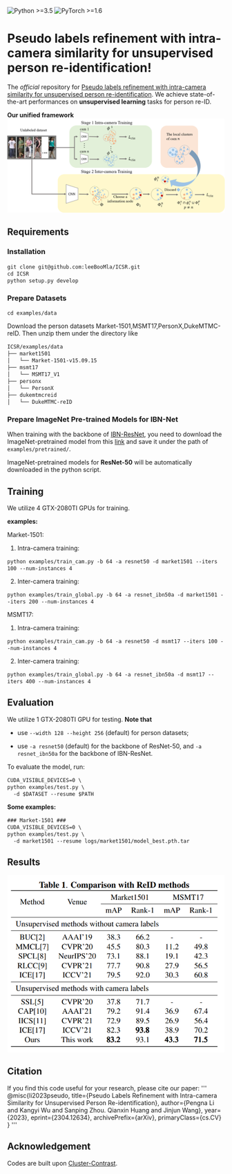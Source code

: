 ![Python >=3.5](https://img.shields.io/badge/Python->=3.6-blue.svg)
![PyTorch >=1.6](https://img.shields.io/badge/PyTorch->=1.6-yellow.svg)

# Pseudo labels refinement with intra-camera similarity for unsupervised person re-identification!


The *official* repository for [Pseudo labels refinement with intra-camera similarity for unsupervised person re-identification](https://arxiv.org/abs/2304.12634.pdf). We achieve state-of-the-art performances on **unsupervised learning** tasks for person re-ID.

**Our unified framework**
![framework](figs/framework.png)


## Requirements

### Installation

```shell
git clone git@github.com:leeBooMla/ICSR.git
cd ICSR
python setup.py develop
```

### Prepare Datasets

```shell
cd examples/data
```
Download the person datasets Market-1501,MSMT17,PersonX,DukeMTMC-reID.
Then unzip them under the directory like

```
ICSR/examples/data
├── market1501
│   └── Market-1501-v15.09.15
├── msmt17
│   └── MSMT17_V1
├── personx
│   └── PersonX
├── dukemtmcreid
│   └── DukeMTMC-reID
```

### Prepare ImageNet Pre-trained Models for IBN-Net

When training with the backbone of [IBN-ResNet](https://arxiv.org/abs/1807.09441), you need to download the ImageNet-pretrained model from this [link](https://drive.google.com/drive/folders/1thS2B8UOSBi_cJX6zRy6YYRwz_nVFI_S) and save it under the path of `examples/pretrained/`.

ImageNet-pretrained models for **ResNet-50** will be automatically downloaded in the python script.

## Training

We utilize 4 GTX-2080TI GPUs for training.

**examples:**

Market-1501:

1. Intra-camera training:
```shell
python examples/train_cam.py -b 64 -a resnet50 -d market1501 --iters 100 --num-instances 4
```


2. Inter-camera training:
```shell
python examples/train_global.py -b 64 -a resnet_ibn50a -d market1501 --iters 200 --num-instances 4
```

MSMT17:

1. Intra-camera training:
```shell
python examples/train_cam.py -b 64 -a resnet50 -d msmt17 --iters 100 --num-instances 4
```


2. Inter-camera training:
```shell
python examples/train_global.py -b 64 -a resnet_ibn50a -d msmt17 --iters 400 --num-instances 4
```


## Evaluation

We utilize 1 GTX-2080TI GPU for testing. **Note that**

+ use `--width 128 --height 256` (default) for person datasets;

+ use `-a resnet50` (default) for the backbone of ResNet-50, and `-a resnet_ibn50a` for the backbone of IBN-ResNet.

To evaluate the model, run:
```shell
CUDA_VISIBLE_DEVICES=0 \
python examples/test.py \
  -d $DATASET --resume $PATH
```

**Some examples:**
```shell
### Market-1501 ###
CUDA_VISIBLE_DEVICES=0 \
python examples/test.py \
  -d market1501 --resume logs/market1501/model_best.pth.tar
```

## Results

![framework](figs/result.png)


## Citation
If you find this code useful for your research, please cite our paper:
'''
@misc{li2023pseudo,
      title={Pseudo Labels Refinement with Intra-camera Similarity for Unsupervised Person Re-identification}, 
      author={Pengna Li and Kangyi Wu and Sanping Zhou. Qianxin Huang and Jinjun Wang},
      year={2023},
      eprint={2304.12634},
      archivePrefix={arXiv},
      primaryClass={cs.CV}
}
'''
## Acknowledgement
Codes are built upon [Cluster-Contrast](https://github.com/alibaba/cluster-contrast-reid).
